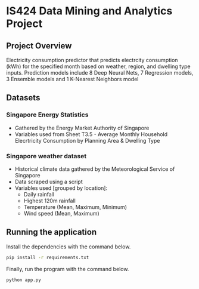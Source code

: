 # IS424 Data Mining and Analytics Project 
## Project Overview
Electricity consumption predictor that predicts electrcity consumption (kWh) for the specified month based on weather, region, and dwelling type inputs. Prediction models include 8 Deep Neural Nets, 7 Regression models, 3 Ensemble models and 1 K-Nearest Neighbors model
## Datasets
### Singapore Energy Statistics
* Gathered by the Energy Market Authority of Singapore
* Variables used from Sheet T3.5 - Average Monthly Household Elecrtricity Consumption by Planning Area & Dwelling Type
### Singapore weather dataset
* Historical climate data gathered by the Meteorological Service of Singapore
* Data scraped using a script
* Variables used [grouped by location]:
  * Daily rainfall
  * Highest 120m rainfall
  * Temperature (Mean, Maximum, Minimum)
  * Wind speed (Mean, Maximum)
## Running the application
Install the dependencies with the command below.
```bash
pip install -r requirements.txt
```
Finally, run the program with the command below.
```bash
python app.py 
